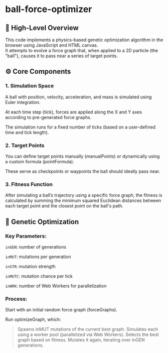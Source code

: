 # ball-force-optimizer
## 🧠 High-Level Overview
This code implements a physics-based genetic optimization algorithm in the browser using JavaScript and HTML canvas.<br/>
It attempts to evolve a force graph that, when applied to a 2D particle (the "ball"), causes it to pass near a series of target points.
## ⚙️ Core Components
### 1. Simulation Space
A ball with position, velocity, acceleration, and mass is simulated using Euler integration.

At each time step (tick), forces are applied along the X and Y axes according to pre-generated force graphs.

The simulation runs for a fixed number of ticks (based on a user-defined time and tick length).

### 2. Target Points
You can define target points manually (manualPoints) or dynamically using a custom formula (pointFormula).

These serve as checkpoints or waypoints the ball should ideally pass near.

### 3. Fitness Function
After simulating a ball’s trajectory using a specific force graph, the fitness is calculated by summing the minimum squared Euclidean distances between each target point and the closest point on the ball's path.

## 🧬 Genetic Optimization
### Key Parameters:
`inGEN`: number of generations

`inMUT`: mutations per generation

`inSTR`: mutation strength

`inMUTC`: mutation chance per tick

`inWRK`: number of Web Workers for parallelization

### Process:
Start with an initial random force graph (forceGraphs).

Run optimizeGraph, which:
> Spawns inMUT mutations of the current best graph.
> Simulates each using a worker pool (parallelized via Web Workers).
> Selects the best graph based on fitness.
> Mutates it again, iterating over inGEN generations.

